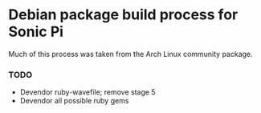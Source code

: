 # Debian package build process for Sonic Pi

Much of this process was taken from the Arch Linux community package.

### TODO
* Devendor ruby-wavefile; remove stage 5
* Devendor all possible ruby gems
